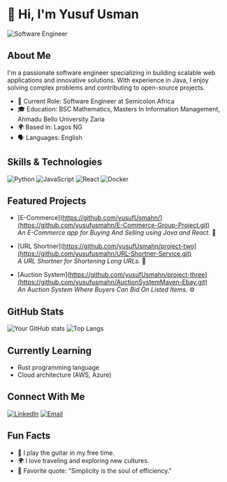 # 👋 Hi, I'm Yusuf Usman
![Software Engineer](https://img.shields.io/badge/Software%20Engineer-blue)

## About Me

I'm a passionate software engineer specializing in building scalable web applications and innovative solutions. With experience in Java, I enjoy solving complex problems and contributing to open-source projects.

- 💼 Current Role: Software Engineer at Semicolon Africa
- 🎓 Education: BSC Mathematics, Masters In Information Management, Ahmadu Bello University Zaria
- 🌍 Based in: Lagos NG
- 🗣️ Languages: English

## Skills & Technologies

![Python](https://img.shields.io/badge/Python-3776AB?style=for-the-badge&logo=python&logoColor=white)
![JavaScript](https://img.shields.io/badge/JavaScript-F7DF1E?style=for-the-badge&logo=javascript&logoColor=black)
![React](https://img.shields.io/badge/React-20232A?style=for-the-badge&logo=react&logoColor=61DAFB)
![Docker](https://img.shields.io/badge/Docker-2496ED?style=for-the-badge&logo=docker&logoColor=white)


## Featured Projects

- [E-Commerce](https://github.com/yusufUsmahn/](https://github.com/yusufusmahn/E-Commerce-Group-Project.git)  
  _An E-Commerce app for Buying And Selling using Java and React._ 🚀

- [URL Shortner](https://github.com/yusufUsmahn/project-two](https://github.com/yusufusmahn/URL-Shortner-Service.git)  
  _A URL Shortner for Shortening Long URLs._ 🤖

- [Auction System](https://github.com/yusufUsmahn/project-three](https://github.com/yusufusmahn/AuctionSystemMaven-Ebay.git)  
  _An Auction System Where Buyers Can Bid On Listed Items._ ⚙️


## GitHub Stats

![Your GitHub stats](https://github-readme-stats.vercel.app/api?username=yusufUsmahn&show_icons=true&theme=radical)
![Top Langs](https://github-readme-stats.vercel.app/api/top-langs/?username=yusufUsmahn&layout=compact)


## Currently Learning

- Rust programming language
- Cloud architecture (AWS, Azure)


## Connect With Me

[![LinkedIn](https://img.shields.io/badge/LinkedIn-blue?logo=linkedin)](https://linkedin.com/in/https://www.linkedin.com/in/yusuf-usman-625193218?utm_source=share&utm_campaign=share_via&utm_content=profile&utm_medium=android_app)
[![Email](https://img.shields.io/badge/Email-D14836?logo=gmail&logoColor=white)](mailto:yusuf.usman1003@gmail.com)

## Fun Facts

- 🎸 I play the guitar in my free time.
- 🌍 I love traveling and exploring new cultures.
- 🧩 Favorite quote: "Simplicity is the soul of efficiency."




<!--
**yusufusmahn/yusufUsmahn** is a ✨ _special_ ✨ repository because its `README.md` (this file) appears on your GitHub profile.

Here are some ideas to get you started:

- 🔭 I’m currently working on ...
- 🌱 I’m currently learning ...
- 👯 I’m looking to collaborate on ...
- 🤔 I’m looking for help with ...
- 💬 Ask me about ...
- 📫 How to reach me: ...
- 😄 Pronouns: ...
- ⚡ Fun fact: ...
-->
